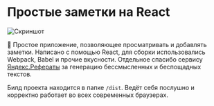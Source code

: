 # Простые заметки на React

![Скриншот](https://github.com/batogov/react-simple-app/blob/master/screen.png "Скриншот")

📝 Простое приложение, позволяющее просматривать и добавлять заметки. Написано с помощью React, для сборки использовались Webpack, Babel и прочие вкусности. Отдельное спасибо сервису [Яндекс.Рефераты](https://yandex.ru/referats/) за генерацию бессмысленных и беспощадных текстов.

Билд проекта находится в папке `/dist`. Ведёт себя послушно и корректно работает во всех современных браузерах.
